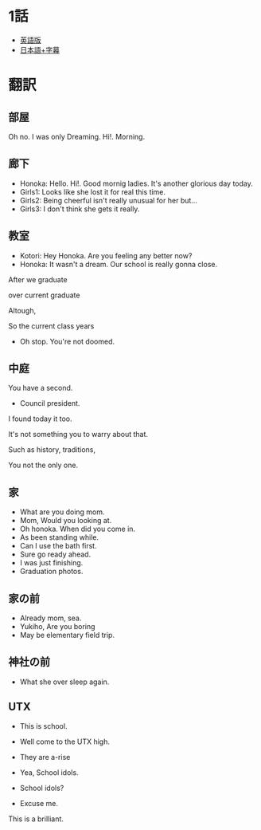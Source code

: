 # 1話

- [英語版](https://www1.9anime.to/watch/love-live-school-idol-project-dub.6y04/po98j6)
- [日本語+字幕](https://www1.9anime.to/watch/love-live-school-idol-project.yklj/574x5m)

# 翻訳
## 部屋
Oh no. I was only Dreaming. Hi!. Morning.

## 廊下
- Honoka: Hello. Hi!. Good mornig ladies. It's another glorious day today.
- Girls1: Looks like she lost it for real this time.
- Girls2: Being cheerful isn't really unusual for her but... 
- Girls3: I don't think she gets it really.

## 教室
- Kotori: Hey Honoka. Are you feeling any better now?
- Honoka: It wasn't a dream. Our school is really gonna close.

After we graduate

over current graduate

Altough, 

So the current class years

- Oh stop. You're not doomed.

## 中庭
You have a second.

- Council president.

I found today it too.

It's not something you to warry about that.

Such as history, traditions, 

You not the only one.

## 家
- What are you doing mom.
- Mom, Would you looking at.
- Oh honoka. When did you come in.
- As been standing while.
- Can I use the bath first.
- Sure go ready ahead.
- I was just finishing.
- Graduation photos.

## 家の前
- Already mom, sea.
- Yukiho, Are you boring 
- May be elementary field trip.

## 神社の前
- What she over sleep again.

## UTX
- This is school.
- Well come to the UTX high.
- They are a-rise
- Yea, School idols.
- School idols?

- Excuse me.


This is a brilliant.
